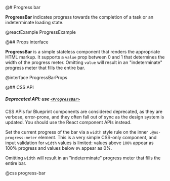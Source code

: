 @# Progress bar

__ProgressBar__ indicates progress towards the completion of a task or an indeterminate loading state.

@reactExample ProgressExample

@## Props interface

__ProgressBar__ is a simple stateless component that renders the appropriate HTML markup. It supports a `value` prop
between 0 and 1 that determines the width of the progress meter. Omitting `value` will result in an "indeterminate"
progress meter that fills the entire bar.

@interface ProgressBarProps

@## CSS API

<div class="@ns-callout @ns-intent-warning @ns-icon-warning-sign">
    <h5 class="@ns-heading">

Deprecated API: use [`<ProgressBar>`](#core/components/progress-bar)

</h5>
<div class="@ns-callout-body">

CSS APIs for Blueprint components are considered deprecated, as they are verbose, error-prone, and they
often fall out of sync as the design system is updated. You should use the React component APIs instead.

</div>
</div>

Set the current progress of the bar via a `width` style rule on the inner `.@ns-progress-meter` element. This is a very
simple CSS-only component, and input validation for `width` values is limited: values above `100%` appear as 100%
progress and values below `0%` appear as 0%.

Omitting `width` will result in an "indeterminate" progress meter that fills the entire bar.

@css progress-bar
